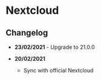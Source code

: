 # Nextcloud

## Changelog

- **23/02/2021**
        - Upgrade to 21.0.0

- **20/02/2021**
	- Sync with official Nextcloud
